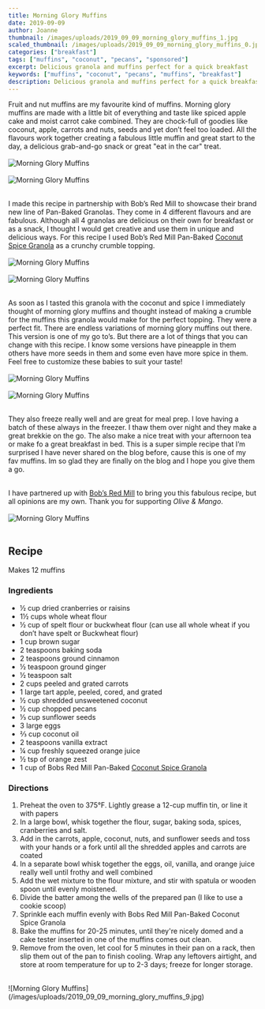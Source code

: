 ```yaml
---
title: Morning Glory Muffins
date: 2019-09-09
author: Joanne
thumbnail: /images/uploads/2019_09_09_morning_glory_muffins_1.jpg
scaled_thumbnail: /images/uploads/2019_09_09_morning_glory_muffins_0.jpg
categories: ["breakfast"]
tags: ["muffins", "coconut", "pecans", "sponsored"]
excerpt: Delicious granola and muffins perfect for a quick breakfast
keywords: ["muffins", "coconut", "pecans", "muffins", "breakfast"]
description: Delicious granola and muffins perfect for a quick breakfast
---
```


Fruit and nut muffins are my favourite kind of muffins. Morning glory muffins are made with a little bit of everything and taste like spiced apple cake and moist carrot cake combined. They are chock-full of goodies like coconut, apple, carrots and nuts, seeds and yet don’t feel too loaded. All the flavours work together creating a fabulous little muffin and great start to the day, a delicious grab-and-go snack or great "eat in the car" treat. 
</br>
</br>
![Morning Glory Muffins](/images/uploads/2019_09_09_morning_glory_muffins_2.jpg)
</br>
</br>
![Morning Glory Muffins](/images/uploads/2019_09_09_morning_glory_muffins_3.jpg)
</br>
</br>

I made this recipe in partnership with Bob’s Red Mill to showcase their brand new line of Pan-Baked Granolas. They come in 4 different flavours and are fabulous. Although all 4 granolas are delicious on their own for breakfast or as a snack, I thought I would get creative and use them in unique and delicious ways. For this recipe I used Bob’s Red Mill Pan-Baked <span class="highlight"><a rel="nofollow" href="https://www.bobsredmill.com/coconut-spice-pan-baked-granola.html">Coconut Spice Granola</a></span> as a crunchy crumble topping. 
</br>
</br>
![Morning Glory Muffins](/images/uploads/2019_09_09_morning_glory_muffins_4.jpg)
</br>
</br>
![Morning Glory Muffins](/images/uploads/2019_09_09_morning_glory_muffins_5.jpg)
</br>
</br>

As soon as I tasted this granola with the coconut and spice I immediately thought of morning glory muffins and thought instead of making a crumble for the muffins this granola would make for the perfect topping. They were a perfect fit. There are endless variations of morning glory muffins out there. This version is one of my go to’s. But there are a lot of things that you can change with this recipe. I know some versions have pineapple in them others have more seeds in them and some even have more spice  in them. Feel free to customize these babies to suit your taste! 
</br>
</br>
![Morning Glory Muffins](/images/uploads/2019_09_09_morning_glory_muffins_6.jpg)
</br>
</br>
![Morning Glory Muffins](/images/uploads/2019_09_09_morning_glory_muffins_7.jpg)
</br>
</br>

They also freeze really well and are great for meal prep. I love having a batch of these always in the freezer. I thaw them over night and they make a great brekkie on the go. The also make a nice treat with your afternoon tea or make fo a great breakfast in bed. This is a super simple recipe that I’m surprised I have never shared on the blog before, cause this is one of my fav muffins. Im so glad they are finally on the blog and I hope you give them a go. 
</br>
</br>

I have partnered up with <span class="highlight"><a rel="nofollow" href="https://www.bobsredmill.com/?utm_source=TheOliveAndMango&utm_medium=influencer&utm_campaign=bobsredmill">Bob’s Red Mill</a></span> to bring you this fabulous recipe, but all opinions are my own. Thank you for supporting _Olive & Mango_.
</br>
</br>
![Morning Glory Muffins](/images/uploads/2019_09_09_morning_glory_muffins_8.jpg)
</br>
</br>

## Recipe
Makes 12 muffins 
</br>

### Ingredients 

* <span itemprop="ingredients">&frac12; cup dried cranberries or raisins </span>
* <span itemprop="ingredients">1&frac12; cups whole wheat flour </span>
* <span itemprop="ingredients">&frac12; cup of spelt flour or buckwheat flour (can use all whole wheat if you don’t have spelt or Buckwheat flour) </span>
* <span itemprop="ingredients">1 cup brown sugar</span>
* <span itemprop="ingredients">2 teaspoons baking soda</span>
* <span itemprop="ingredients">2 teaspoons ground cinnamon</span>
* <span itemprop="ingredients">&frac12; teaspoon ground ginger</span>
* <span itemprop="ingredients">&frac12; teaspoon salt</span>
* <span itemprop="ingredients">2 cups peeled and grated carrots</span>
* <span itemprop="ingredients">1 large tart apple, peeled, cored, and grated </span>
* <span itemprop="ingredients">&frac12; cup shredded unsweetened coconut </span>
* <span itemprop="ingredients">&frac12; cup chopped pecans</span>
* <span itemprop="ingredients">&frac13; cup sunflower seeds</span>
* <span itemprop="ingredients">3 large eggs</span>
* <span itemprop="ingredients">&frac23; cup coconut  oil</span>
* <span itemprop="ingredients">2 teaspoons vanilla extract</span>
* <span itemprop="ingredients">&frac14; cup freshly squeezed orange juice</span>
* <span itemprop="ingredients">&frac12; tsp of orange zest </span>
* <span itemprop="ingredients">1 cup of Bobs Red Mill Pan-Baked <span class="highlight"><a rel="nofollow" href="https://www.bobsredmill.com/coconut-spice-pan-baked-granola.html">Coconut Spice Granola</a></span> </span>


### Directions

1. Preheat the oven to 375°F. Lightly grease a 12-cup muffin tin, or line it with papers 
1. In a large bowl, whisk together the flour, sugar, baking soda, spices, cranberries and salt.
1. Add in the carrots, apple, coconut, nuts, and sunflower seeds and toss with your hands or a fork until all the shredded apples and carrots are coated 
1. In a separate bowl whisk together the eggs, oil, vanilla, and orange juice really well until frothy and well combined
1. Add the wet mixture to the flour mixture, and stir with spatula or wooden spoon until evenly moistened.
1. Divide the batter among the wells of the prepared pan (I like to use a cookie scoop) 
1. Sprinkle each muffin evenly with Bobs Red Mill Pan-Baked Coconut Spice Granola 
1. Bake the muffins for 20-25 minutes, until they're nicely domed and a cake tester inserted in one of the muffins comes out clean.
1. Remove from the oven, let cool for 5 minutes in their pan on a rack, then slip them out of the pan to finish cooling. Wrap any leftovers airtight, and store at room temperature for up to 2-3 days; freeze for longer storage.

</br>
![Morning Glory Muffins](/images/uploads/2019_09_09_morning_glory_muffins_9.jpg)